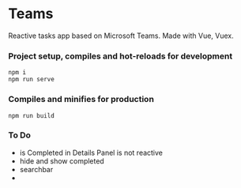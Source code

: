# Teams

Reactive tasks app based on Microsoft Teams. Made with Vue, Vuex.

### Project setup, compiles and hot-reloads for development

```
npm i
npm run serve
```

### Compiles and minifies for production

```
npm run build
```

### To Do

-   is Completed in Details Panel is not reactive
-   hide and show completed
-   searchbar
-
